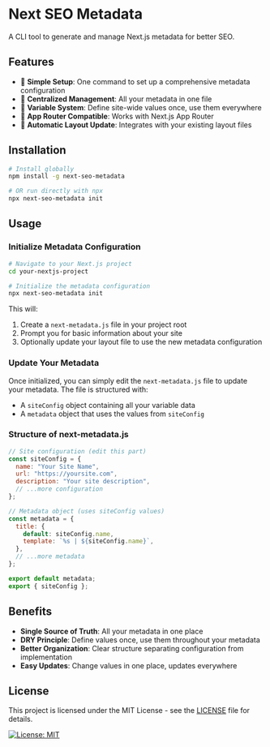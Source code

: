 # Next SEO Metadata

A CLI tool to generate and manage Next.js metadata for better SEO.

## Features

- 🚀 **Simple Setup**: One command to set up a comprehensive metadata configuration
- 🔄 **Centralized Management**: All your metadata in one file
- 🧩 **Variable System**: Define site-wide values once, use them everywhere
- 📱 **App Router Compatible**: Works with Next.js App Router
- 🔄 **Automatic Layout Update**: Integrates with your existing layout files

## Installation

```bash
# Install globally
npm install -g next-seo-metadata

# OR run directly with npx
npx next-seo-metadata init
```

## Usage

### Initialize Metadata Configuration

```bash
# Navigate to your Next.js project
cd your-nextjs-project

# Initialize the metadata configuration
npx next-seo-metadata init
```

This will:

1. Create a `next-metadata.js` file in your project root
2. Prompt you for basic information about your site
3. Optionally update your layout file to use the new metadata configuration

### Update Your Metadata

Once initialized, you can simply edit the `next-metadata.js` file to update your metadata. The file is structured with:

- A `siteConfig` object containing all your variable data
- A `metadata` object that uses the values from `siteConfig`

### Structure of next-metadata.js

```javascript
// Site configuration (edit this part)
const siteConfig = {
  name: "Your Site Name",
  url: "https://yoursite.com",
  description: "Your site description",
  // ...more configuration
};

// Metadata object (uses siteConfig values)
const metadata = {
  title: {
    default: siteConfig.name,
    template: `%s | ${siteConfig.name}`,
  },
  // ...more metadata
};

export default metadata;
export { siteConfig };
```

## Benefits

- **Single Source of Truth**: All your metadata in one place
- **DRY Principle**: Define values once, use them throughout your metadata
- **Better Organization**: Clear structure separating configuration from implementation
- **Easy Updates**: Change values in one place, updates everywhere

## License

This project is licensed under the MIT License - see the [LICENSE](LICENSE) file for details.

[![License: MIT](https://img.shields.io/badge/License-MIT-yellow.svg)](LICENSE)
